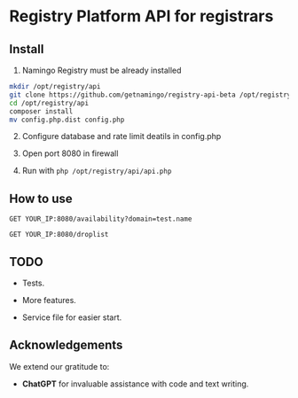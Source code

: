 # Registry Platform API for registrars

## Install

1. Namingo Registry must be already installed

```bash
mkdir /opt/registry/api
git clone https://github.com/getnamingo/registry-api-beta /opt/registry/api
cd /opt/registry/api
composer install
mv config.php.dist config.php
```

2. Configure database and rate limit deatils in config.php

3. Open port 8080 in firewall

4. Run with `php /opt/registry/api/api.php`

## How to use

`GET YOUR_IP:8080/availability?domain=test.name`

`GET YOUR_IP:8080/droplist`

## TODO

- Tests.

- More features.

- Service file for easier start.

## Acknowledgements

We extend our gratitude to:
- **ChatGPT** for invaluable assistance with code and text writing.
